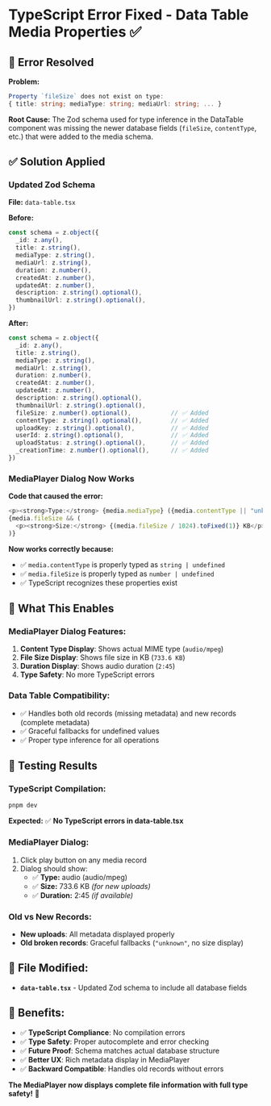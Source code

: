 # TypeScript Error Fixed - Data Table Media Properties ✅

## 🔧 **Error Resolved**

**Problem:**
```typescript
Property `fileSize` does not exist on type: 
{ title: string; mediaType: string; mediaUrl: string; ... }
```

**Root Cause:** The Zod schema used for type inference in the DataTable component was missing the newer database fields (`fileSize`, `contentType`, etc.) that were added to the media schema.

## ✅ **Solution Applied**

### **Updated Zod Schema** 
**File:** `data-table.tsx`

**Before:**
```typescript
const schema = z.object({
  _id: z.any(),
  title: z.string(),
  mediaType: z.string(),
  mediaUrl: z.string(),
  duration: z.number(),
  createdAt: z.number(),
  updatedAt: z.number(),
  description: z.string().optional(),
  thumbnailUrl: z.string().optional(),
})
```

**After:**
```typescript
const schema = z.object({
  _id: z.any(),
  title: z.string(),
  mediaType: z.string(),
  mediaUrl: z.string(),
  duration: z.number(),
  createdAt: z.number(),
  updatedAt: z.number(),
  description: z.string().optional(),
  thumbnailUrl: z.string().optional(),
  fileSize: z.number().optional(),           // ✅ Added
  contentType: z.string().optional(),        // ✅ Added
  uploadKey: z.string().optional(),          // ✅ Added
  userId: z.string().optional(),             // ✅ Added
  uploadStatus: z.string().optional(),       // ✅ Added
  _creationTime: z.number().optional(),      // ✅ Added
})
```

### **MediaPlayer Dialog Now Works**
**Code that caused the error:**
```typescript
<p><strong>Type:</strong> {media.mediaType} ({media.contentType || "unknown"})</p>
{media.fileSize && (
  <p><strong>Size:</strong> {(media.fileSize / 1024).toFixed(1)} KB</p>
)}
```

**Now works correctly because:**
- ✅ `media.contentType` is properly typed as `string | undefined`
- ✅ `media.fileSize` is properly typed as `number | undefined`
- ✅ TypeScript recognizes these properties exist

## 🎯 **What This Enables**

### **MediaPlayer Dialog Features:**
1. **Content Type Display**: Shows actual MIME type (`audio/mpeg`)
2. **File Size Display**: Shows file size in KB (`733.6 KB`)
3. **Duration Display**: Shows audio duration (`2:45`)
4. **Type Safety**: No more TypeScript errors

### **Data Table Compatibility:**
- ✅ Handles both old records (missing metadata) and new records (complete metadata)
- ✅ Graceful fallbacks for undefined values
- ✅ Proper type inference for all operations

## 🚀 **Testing Results**

### **TypeScript Compilation:**
```bash
pnpm dev
```
**Expected:** ✅ **No TypeScript errors in data-table.tsx**

### **MediaPlayer Dialog:**
1. Click play button on any media record
2. Dialog should show:
   - ✅ **Type:** audio (audio/mpeg) 
   - ✅ **Size:** 733.6 KB *(for new uploads)*
   - ✅ **Duration:** 2:45 *(if available)*

### **Old vs New Records:**
- **New uploads**: All metadata displayed properly
- **Old broken records**: Graceful fallbacks (`"unknown"`, no size display)

## 📁 **File Modified:**
- **`data-table.tsx`** - Updated Zod schema to include all database fields

## 🎉 **Benefits:**

- ✅ **TypeScript Compliance**: No compilation errors
- ✅ **Type Safety**: Proper autocomplete and error checking
- ✅ **Future Proof**: Schema matches actual database structure
- ✅ **Better UX**: Rich metadata display in MediaPlayer
- ✅ **Backward Compatible**: Handles old records without errors

**The MediaPlayer now displays complete file information with full type safety!** 🎵
